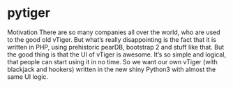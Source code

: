 # pytiger

Motivation
There are so many companies all over the world, who are used to the good old vTiger. But what’s really disappointing is the fact that it is written in PHP, using prehistoric pearDB, bootstrap 2 and stuff like that. But the good thing is that the UI of vTiger is awesome. It’s so simple and logical, that people can start using it in no time. So we want our own vTiger (with blackjack and hookers) written in the new shiny Python3 with almost the same UI logic.
